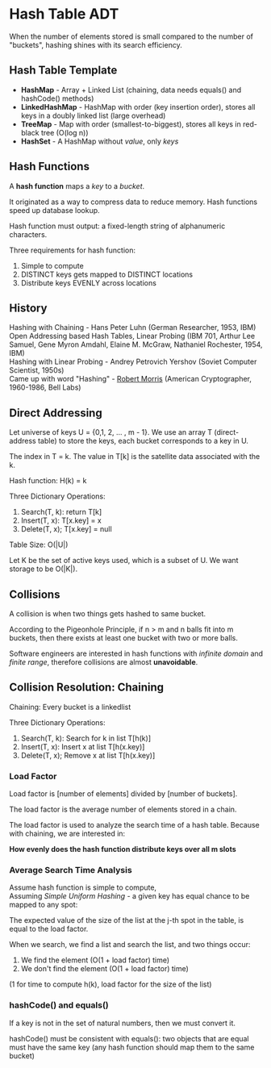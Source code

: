 # Hash Table ADT

When the number of elements stored is small compared to the number of "buckets", hashing shines with its search efficiency.
## Hash Table Template

* **HashMap** - Array + Linked List (chaining, data needs equals() and hashCode() methods)
* **LinkedHashMap** - HashMap with order (key insertion order), stores all keys in a doubly linked list (large overhead)
* **TreeMap** - Map with order (smallest-to-biggest), stores all keys in red-black tree (O(log n))
* **HashSet** - A HashMap without *value*, only *keys*

## Hash Functions

A **hash function** maps a *key* to a *bucket*. 

It originated as a way to compress data to reduce memory. Hash functions speed up database lookup.

Hash function must output: a fixed-length string of alphanumeric characters.

Three requirements for hash function: <br>
1. Simple to compute
2. DISTINCT keys gets mapped to DISTINCT locations
3. Distribute keys EVENLY across locations

## History

Hashing with Chaining - Hans Peter Luhn (German Researcher, 1953, IBM) <br>
Open Addressing based Hash Tables, Linear Probing (IBM 701, Arthur Lee Samuel, Gene Myron Amdahl, Elaine M. McGraw, Nathaniel Rochester, 1954, IBM) <br>
Hashing with Linear Probing - Andrey Petrovich Yershov (Soviet Computer Scientist, 1950s) <br>
Came up with word "Hashing" - [Robert Morris](https://www.nytimes.com/2011/06/30/technology/30morris.html) (American Cryptographer, 1960-1986, Bell Labs) <br>

## Direct Addressing

Let universe of keys U = {0,1, 2, ... , m - 1}. We use an array T (direct-address table) to store the keys, each bucket corresponds to a key in U.

The index in T = k. The value in T[k] is the satellite data associated with the k.

Hash function: H(k) = k

Three Dictionary Operations: <br>
1. Search(T, k): return T[k] <br>
2. Insert(T, x): T[x.key] = x <br>
3. Delete(T, x); T[x.key] = null <br>

Table Size: O(|U|)

Let K be the set of active keys used, which is a subset of U. We want storage to be O(|K|).

## Collisions

A collision is when two things gets hashed to same bucket.

According to the Pigeonhole Principle, if n > m and n balls fit into m buckets, then there exists at least one bucket with two or more balls.

Software engineers are interested in hash functions with *infinite domain* and *finite range*, therefore collisions are almost **unavoidable**.

## Collision Resolution: Chaining

Chaining: Every bucket is a linkedlist

Three Dictionary Operations: <br>
1. Search(T, k): Search for k in list T[h(k)] <br>
2. Insert(T, x): Insert x at list T[h(x.key)] <br>
3. Delete(T, x); Remove x at list T[h(x.key)] <br>

### Load Factor

Load factor is [number of elements] divided by [number of buckets].

The load factor is the average number of elements stored in a chain. 

The load factor is used to analyze the search time of a hash table. Because with chaining, we are interested in:

**How evenly does the hash function distribute keys over all m slots**

### Average Search Time Analysis

Assume hash function is simple to compute, <br>
Assuming *Simple Uniform Hashing* - a given key has equal chance to be mapped to any spot:

The expected value of the size of the list at the j-th spot in the table, is equal to the load factor.

When we search, we find a list and search the list, and two things occur: <br>
1. We find the element (O(1 + load factor) time)
2. We don't find the element (O(1 + load factor) time)

(1 for time to compute h(k), load factor for the size of the list)

### hashCode() and equals()

If a key is not in the set of natural numbers, then we must convert it.

hashCode() must be consistent with equals(): two objects that are equal must have the same key (any hash function should map them to the same bucket)
















